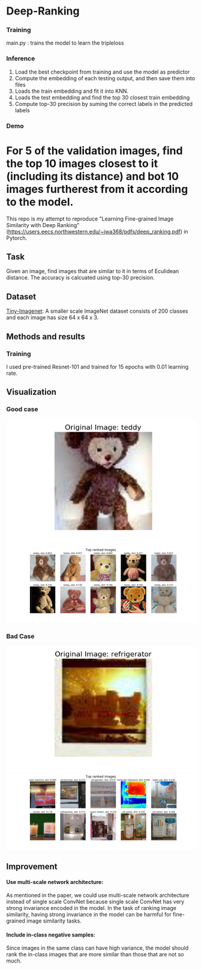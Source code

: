 # Deep-Ranking

### Training

main.py : trains the model to learn the tripleloss

### Inference

1.	Load the best checkpoint from training and use the model as predictor
2.  Compute the embedding of each testing output, and then save them into files
3.  Loads the train embedding and fit it into KNN.
4.  Loads the test embedding and find the top 30 closest train embedding
5.  Compute top-30 precision by suming the correct labels in the predicted labels  


### Demo

For 5 of the validation images, find the top 10 images closest to it (including its distance) and bot 10 images furtherest from it according to the model.
=======
This repo is my attempt to reproduce "Learning Fine-grained Image Similarity with Deep Ranking" (https://users.eecs.northwestern.edu/~jwa368/pdfs/deep_ranking.pdf) in Pytorch.

## Task 
Given an image, find images that are similar to it in terms of Eculidean distance. The accuracy is calcuated using top-30 precision.

## Dataset
[Tiny-Imagenet](href=https://tiny-imagenet.herokuapp.com/): A smaller scale ImageNet dataset consists of 200 classes and each image has size 64 x 64 x 3.

## Methods and results
### Training
I used pre-trained Resnet-101 and trained for 15 epochs with 0.01 learning rate. 


## Visualization
### Good case
![Orginal Image](https://github.com/danielhuang37/Deep-Ranking/blob/master/img/n04399382-orginal.png)
![Closest Images](https://github.com/danielhuang37/Deep-Ranking/blob/master/img/n04399382-top.png)

### Bad Case
![Orginal Image](https://github.com/danielhuang37/Deep-Ranking/blob/master/img/n04070727-orginal.png)
![Closest Images](https://github.com/danielhuang37/Deep-Ranking/blob/master/img/n04070727-top.png)

## Improvement
#### Use multi-scale network architecture:
As mentioned in the paper, we could
use multi-scale network architecture instead of single scale ConvNet because
single scale ConvNet has very strong invariance encoded in the model. In the
task of ranking image similarity, having strong invariance in the model can be
harmful for fine-grained image similarity tasks.
#### Include in-class negative samples:  
Since images in the same class can have
high variance, the model should rank the in-class images that are more similar
than those that are not so much.

